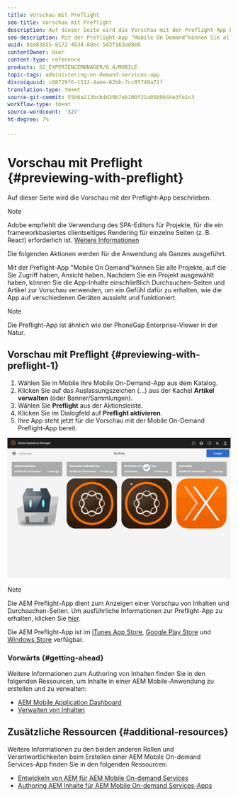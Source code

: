 ```yaml
---
title: Vorschau mit Preflight
seo-title: Vorschau mit Preflight
description: Auf dieser Seite wird die Vorschau mit der Preflight-App beschrieben.
seo-description: Mit der Preflight-App "Mobile On Demand"können Sie alle Projekte, auf die Sie Zugriff haben, Ansicht haben. Folgen Sie dieser Seite, um mehr darüber zu erfahren.
uuid: bea83055-8172-4634-88ec-5d3f163ad8e0
contentOwner: User
content-type: reference
products: SG_EXPERIENCEMANAGER/6.4/MOBILE
topic-tags: administering-on-demand-services-app
discoiquuid: c08729f6-1512-4aee-82bb-7cc05749a72f
translation-type: tm+mt
source-git-commit: 55b6a113bcb4d39b7eb100f21a05b9b44e3fe1c3
workflow-type: tm+mt
source-wordcount: '327'
ht-degree: 7%

---
```



# Vorschau mit Preflight {#previewing-with-preflight}

Auf dieser Seite wird die Vorschau mit der Preflight-App beschrieben.

>[!NOTE]
>
>Adobe empfiehlt die Verwendung des SPA-Editors für Projekte, für die ein frameworkbasiertes clientseitiges Rendering für einzelne Seiten (z. B. React) erforderlich ist. [Weitere Informationen](/help/sites-developing/spa-overview.md)

Die folgenden Aktionen werden für die Anwendung als Ganzes ausgeführt.

Mit der Preflight-App &quot;Mobile On Demand&quot;können Sie alle Projekte, auf die Sie Zugriff haben, Ansicht haben. Nachdem Sie ein Projekt ausgewählt haben, können Sie die App-Inhalte einschließlich Durchsuchen-Seiten und Artikel zur Vorschau verwenden, um ein Gefühl dafür zu erhalten, wie die App auf verschiedenen Geräten aussieht und funktioniert.

>[!NOTE]
>
>Die Preflight-App ist ähnlich wie der PhoneGap Enterprise-Viewer in der Natur.

## Vorschau mit Preflight {#previewing-with-preflight-1}

1. Wählen Sie in Mobile Ihre Mobile On-Demand-App aus dem Katalog.
1. Klicken Sie auf das Auslassungszeichen (...) aus der Kachel **Artikel verwalten** (oder Banner/Sammlungen).
1. Wählen Sie **Preflight** aus der Aktionsleiste.
1. Klicken Sie im Dialogfeld auf **Preflight aktivieren**.
1. Ihre App steht jetzt für die Vorschau mit der Mobile On-Demand Preflight-App bereit.

![chlimage_1-8](assets/chlimage_1-8.gif)

>[!NOTE]
>
>Die AEM Preflight-App dient zum Anzeigen einer Vorschau von Inhalten und Durchsuchen-Seiten. Um ausführliche Informationen zur Preflight-App zu erhalten, klicken Sie [hier](https://helpx.adobe.com/digital-publishing-solution/help/preflight-app.html).
>
>Die AEM Preflight-App ist im [iTunes App Store](https://itunes.apple.com/us/app/adobe-experience-manager-mobile/id1042687518?mt=8), [Google Play Store](https://play.google.com/store/apps/details?id=com.adobe.dps.preflight&amp;hl=en) und [Windows Store](https://www.microsoft.com/en-us/store/p/adobe-experience-manager-mobile-preflight/9nblggh5wmxq) verfügbar.

### Vorwärts {#getting-ahead}

Weitere Informationen zum Authoring von Inhalten finden Sie in den folgenden Ressourcen, um Inhalte in einer AEM Mobile-Anwendung zu erstellen und zu verwalten:

* [AEM Mobile Application Dashboard](/help/mobile/mobile-apps-ondemand-application-dashboard.md)
* [Verwalten von Inhalten](/help/mobile/mobile-apps-ondemand-manage-content-ondemand.md)

## Zusätzliche Ressourcen {#additional-resources}

Weitere Informationen zu den beiden anderen Rollen und Verantwortlichkeiten beim Erstellen einer AEM Mobile On-demand Services-App finden Sie in den folgenden Ressourcen:

* [Entwickeln von AEM für AEM Mobile On-demand Services](/help/mobile/aem-mobile-on-demand.md)
* [Authoring AEM Inhalte für AEM Mobile On-demand Services-Apps](/help/mobile/mobile-apps-ondemand.md)
